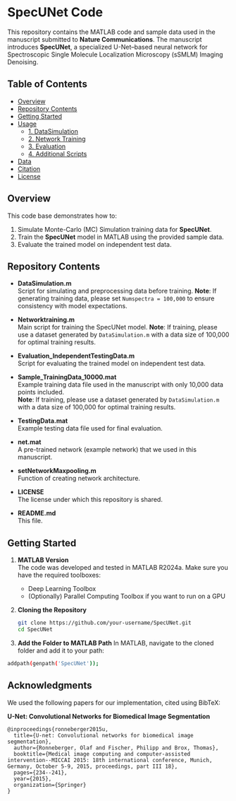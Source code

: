 # SpecUNet Code

This repository contains the MATLAB code and sample data used in the manuscript submitted to **Nature Communications**. The manuscript introduces **SpecUNet**, a specialized U-Net–based neural network for Spectroscopic Single Molecule Localization Microscopy (sSMLM) Imaging Denoising.

## Table of Contents
- [Overview](#overview)
- [Repository Contents](#repository-contents)
- [Getting Started](#getting-started)
- [Usage](#usage)
  - [1. DataSimulation](#1-datasimulation)
  - [2. Network Training](#2-network-training)
  - [3. Evaluation](#3-evaluation)
  - [4. Additional Scripts](#4-additional-scripts)
- [Data](#data)
- [Citation](#citation)
- [License](#license)

## Overview
This code base demonstrates how to:
1. Simulate Monte-Carlo (MC) Simulation training data for **SpecUNet**.
2. Train the **SpecUNet** model in MATLAB using the provided sample data.
3. Evaluate the trained model on independent test data.

## Repository Contents
- **DataSimulation.m**  
  Script for simulating and preprocessing data before training.
  **Note**: If generating training data, please set `Numspectra = 100,000` to ensure consistency with model expectations.

- **Networktraining.m**  
  Main script for training the SpecUNet model.
  **Note**: If training, please use a dataset generated by `DataSimulation.m` with a data size of 100,000 for optimal training results. 

- **Evaluation_IndependentTestingData.m**  
  Script for evaluating the trained model on independent test data.  

- **Sample_TrainingData_10000.mat**  
  Example training data file used in the manuscript with only 10,000 data points included.  
  **Note**: If training, please use a dataset generated by `DataSimulation.m` with a data size of 100,000 for optimal training results.

- **TestingData.mat**  
  Example testing data file used for final evaluation.  

- **net.mat**  
  A pre-trained network (example network) that we used in this manuscript.

- **setNetworkMaxpooling.m**  
  Function of creating network architecture.  

- **LICENSE**  
  The license under which this repository is shared.  

- **README.md**  
  This file.

## Getting Started
1. **MATLAB Version**  
   The code was developed and tested in MATLAB R2024a. Make sure you have the required toolboxes:
   - Deep Learning Toolbox
   - (Optionally) Parallel Computing Toolbox if you want to run on a GPU

2. **Cloning the Repository**  
   ```bash
   git clone https://github.com/your-username/SpecUNet.git
   cd SpecUNet

3. **Add the Folder to MATLAB Path**
In MATLAB, navigate to the cloned folder and add it to your path:
  ```bash
  addpath(genpath('SpecUNet'));
  ```

## Acknowledgments

We used the following papers for our implementation, cited using BibTeX:

**U-Net: Convolutional Networks for Biomedical Image Segmentation**

```
@inproceedings{ronneberger2015u,
  title={U-net: Convolutional networks for biomedical image segmentation},
  author={Ronneberger, Olaf and Fischer, Philipp and Brox, Thomas},
  booktitle={Medical image computing and computer-assisted intervention--MICCAI 2015: 18th international conference, Munich, Germany, October 5-9, 2015, proceedings, part III 18},
  pages={234--241},
  year={2015},
  organization={Springer}
}
```
